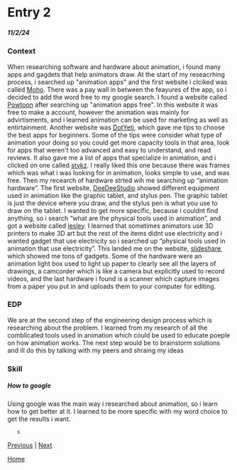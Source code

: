 # Entry 2
##### 11/2/24

### Context 
When researching software and hardware about animation, i found many apps and gagdets that help animators draw. At the start of my reseacrhing process, i searched up "animation apps" and the first website i clciked was called [Moho](https://moho.lostmarble.com/pages/try). There was a pay wall in between the feayures of the app, so i decided to add the word free to my google search. I found a website called [Powtoon](https://www.powtoon.com/video-templates) after searching up "animation apps free". In this website it was free to make a account, however the animation was mainly for advirtisments, and i learned animation can be used for marketing as well as entirtainment. Another website was [DotYeti](https://www.dotyeti.com/blog/top-free-2d-animation-software-of-2024-list/), which gave me tips to choose the best apps for beginners. Some of the tips were consider what type of animation your doing so you could get more capacity tools in that area, look for apps that weren't too advanced and easy to understand, and read reviews. It also gave me a list of apps that specialize in animation, and i clicked on one called [stykz](https://www.stykz.net/). I really liked this one because there was frames which was what i was looking for in animation, looks simple to use, and was free. Then my recearch of hardware strted wih me searching up “animation hardware”. The first website, [DeeDeeStudio](https://www.deedeestudio.net/en/post/types-equipment-needed-animation-studio) showed different equipment used in animation like the graphic tablet, and stylus pen. The graphic tablet is just the device where you draw, and the stylus pen is what you use to draw on the tablet. I wanted to get more specific, because i couldnt find anything, so i search “what are the physical tools used in animation”, and got a website called [lesley](https://lesley.edu/article/tools-and-technology-that-animators-game-designers-visual-effects-vfx-artists-use). I learned that sometimes animators use 3D printers to make 3D art but the rest of the items didnt use electricity and i wanted gadget that use electricity so i searched up “physical tools used in animation that use electricity”. This landed me on the website, [slideshare](https://www.slideshare.net/slideshow/tools-and-equipment-for-hand-drawn-animation/83779506), which showed me tons of gadgets. Some of the hardware were an animation light box used to light up paper to clearly see all the layers of drawings, a camcorder which is like a camera but explicitly used to record videos, and the last hardware i found is a scanner which capture images from a paper you put in and uploads them to your computer for editing.

### EDP 
We are at the second step of the engineering design process which is researching about the problem. I learned from my research of all the comblicated tools used in animation which could be used to educate poeple on how animation works. The next step would be to brainstorm solutions and ill do this by talking with my peers and shraing my ideas
### Skill                                                                                                                                                                                                            
##### How to google
Using google was the main way i researched about animation, so i learn how to get better at it. I learned to be more specific with my word choice to get the results i want. 
                                                                                                                                                                                                                                                                                                                                                                                                                                          
                                                                                                                                                                                                                     
                                                                                                                                                                                                                     
                                                                                                                                                                                                                     
                                                                                                                                                                                                                     
                                                                                                                                                                                                                     
                                                                                                                                                                                                                     
                                                                                                                                                                                                                     
                                                                                                                                                                                                                     
                                                                                                                                                                                                                     
                                                                                                                                                                                                                     
                                                                                                                                                                                                                     
                                                                                                                                                                                                                     
                                                                                                                                                                                                                     
       s

[Previous](entry01.md) | [Next](entry03.md)

[Home](../README.md)
